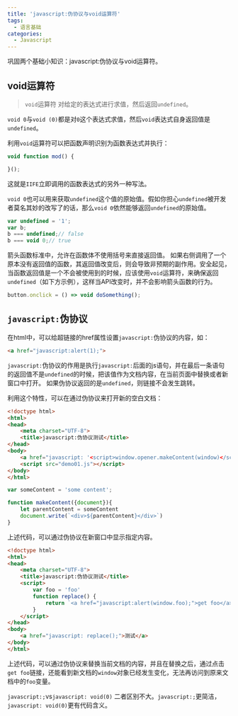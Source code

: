 ```yaml
---
title: 'javascript:伪协议与void运算符'
tags:
  - 语言基础
categories:
  - Javascript
---
```


巩固两个基础小知识：javascript:伪协议与void运算符。

<!-- more -->

## void运算符
> `void`运算符 对给定的表达式进行求值，然后返回`undefined`。

`void 0`与`void (0)`都是对`0`这个表达式求值，然后`void`表达式自身返回值是`undefined`。

利用`void`运算符可以把函数声明识别为函数表达式并执行：
```js
void function mod() {

}();
```
这就是`IIFE`立即调用的函数表达式的另外一种写法。

`void 0`也可以用来获取`undefined`这个值的原始值。假如你担心`undefined`被开发者莫名其妙的改写了的话，那么`void 0`依然能够返回`undefined`的原始值。
```js
var undefined = '1';
var b;
b === undefined;// false
b === void 0;// true
```

箭头函数标准中，允许在函数体不使用括号来直接返回值。 如果右侧调用了一个原本没有返回值的函数，其返回值改变后，则会导致非预期的副作用。安全起见，当函数返回值是一个不会被使用到的时候，应该使用`void`运算符，来确保返回`undefined`（如下方示例），这样当API改变时，并不会影响箭头函数的行为。
```js
button.onclick = () => void doSomething();
```

## `javascript:`伪协议
在html中，可以给超链接的href属性设置`javascript:`伪协议的内容，如：
```html
<a href="javascript:alert(1);">
```
`javascript:`伪协议的作用是执行`javascript:`后面的js语句，并在最后一条语句的返回值不是`undefined`的时候，把该值作为文档内容，在当前页面中替换或者新窗口中打开。 如果伪协议返回的是`undefined`，则链接不会发生跳转。

利用这个特性，可以在通过伪协议来打开新的空白文档：
```html demo01.html
<!doctype html>
<html>
<head>
    <meta charset="UTF-8">
    <title>javascript:伪协议测试</title>
</head>
<body>
    <a href="javascript: '<script>window.opener.makeContent(window)</script>';" target="_blank">测试</a>
    <script src="demo01.js"></script>
</body>
</html>
```
```js demo01.js
var someContent = 'some content';

function makeContent({document}){
    let parentContent = someContent
    document.write(`<div>${parentContent}</div>`)
}
```
上述代码，可以通过伪协议在新窗口中显示指定内容。

```html demo2.html
<!doctype html>
<html>
<head>
    <meta charset="UTF-8">
    <title>javascript:伪协议测试</title>
    <script>
        var foo = 'foo'
        function replace() {
            return `<a href="javascript:alert(window.foo);">get foo</a>`
        }
    </script>
</head>
<body>
    <a href="javascript: replace();">测试</a>
</body>
</html>
```
上述代码，可以通过伪协议来替换当前文档的内容，并且在替换之后，通过点击`get foo`链接，还能看到新文档的`window`对象已经发生变化，无法再访问到原来文档中的`foo`变量。

`javascript:;`vs`javascript: void(0)`
二者区别不大。`javascript:;`更简洁，`javascript: void(0)`更有代码含义。